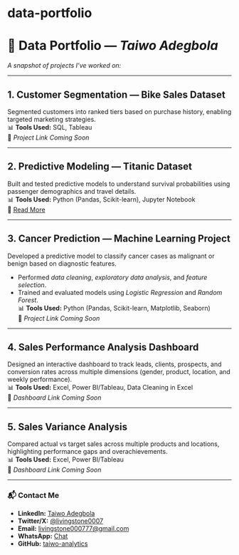 # data-portfolio

# 📂 Data Portfolio — *Taiwo Adegbola*

*A snapshot of projects I’ve worked on:*

---

## 1. Customer Segmentation — Bike Sales Dataset
Segmented customers into ranked tiers based on purchase history, enabling targeted marketing strategies.  
📊 **Tools Used:** SQL, Tableau  
🔗 *Project Link Coming Soon*  

---

## 2. Predictive Modeling — Titanic Dataset
Built and tested predictive models to understand survival probabilities using passenger demographics and travel details.  
📊 **Tools Used:** Python (Pandas, Scikit-learn), Jupyter Notebook  
🔗 [Read More](https://www.linkedin.com/pulse/predictive-modeling-hypothesis-testing-using-titanic-dataset-anietie/)  

---

## 3. Cancer Prediction — Machine Learning Project
Developed a predictive model to classify cancer cases as malignant or benign based on diagnostic features.  
- Performed *data cleaning*, *exploratory data analysis*, and *feature selection*.  
- Trained and evaluated models using *Logistic Regression* and *Random Forest*.  
📊 **Tools Used:** Python (Pandas, Scikit-learn, Matplotlib, Seaborn)  
🔗 *Project Link Coming Soon*  

---

## 4. Sales Performance Analysis Dashboard
Designed an interactive dashboard to track leads, clients, prospects, and conversion rates across multiple dimensions (gender, product, location, and weekly performance).  
📊 **Tools Used:** Excel, Power BI/Tableau, Data Cleaning in Excel  
🔗 *Dashboard Link Coming Soon*  

---

## 5. Sales Variance Analysis
Compared actual vs target sales across multiple products and locations, highlighting performance gaps and overachievements.  
📊 **Tools Used:** Excel, Power BI/Tableau  
🔗 *Dashboard Link Coming Soon*  

---

### 📬 Contact Me
- **LinkedIn:** [Taiwo Adegbola](https://www.linkedin.com/in/taiwo-adegbola-b838b5a7)  
- **Twitter/X:** [@livingstone0007](https://x.com/@livingstone0007)  
- **Email:** livingstone000777@gmail.com  
- **WhatsApp:** [Chat](https://wa.me/2348100812877)  
- **GitHub:** [taiwo-analytics](https://github.com/taiwo-analytics)  
